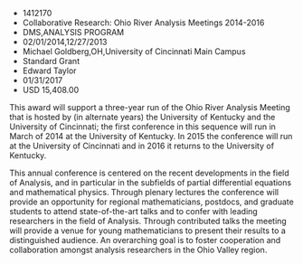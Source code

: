 
* 1412170
* Collaborative Research: Ohio River Analysis Meetings 2014-2016
* DMS,ANALYSIS PROGRAM
* 02/01/2014,12/27/2013
* Michael Goldberg,OH,University of Cincinnati Main Campus
* Standard Grant
* Edward Taylor
* 01/31/2017
* USD 15,408.00

This award will support a three-year run of the Ohio River Analysis Meeting that
is hosted by (in alternate years) the University of Kentucky and the University
of Cincinnati; the first conference in this sequence will run in March of 2014
at the University of Kentucky. In 2015 the conference will run at the University
of Cincinnati and in 2016 it returns to the University of Kentucky.

This annual conference is centered on the recent developments in the field of
Analysis, and in particular in the subfields of partial differential equations
and mathematical physics. Through plenary lectures the conference will provide
an opportunity for regional mathematicians, postdocs, and graduate students to
attend state-of-the-art talks and to confer with leading researchers in the
field of Analysis. Through contributed talks the meeting will provide a venue
for young mathematicians to present their results to a distinguished audience.
An overarching goal is to foster cooperation and collaboration amongst analysis
researchers in the Ohio Valley region.
